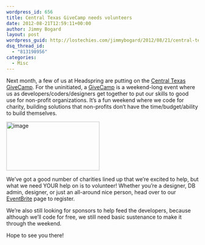 ```yaml
---
wordpress_id: 656
title: Central Texas GiveCamp needs volunteers
date: 2012-08-21T12:59:11+00:00
author: Jimmy Bogard
layout: post
wordpress_guid: http://lostechies.com/jimmybogard/2012/08/21/central-texas-givecamp-needs-volunteers/
dsq_thread_id:
  - "813198956"
categories:
  - Misc
---
```

Next month, a few of us at Headspring are putting on the [Central Texas GiveCamp](http://ctxgivecamp.org/). For the uninitiated, a [GiveCamp](http://givecamp.org/) is a weekend-long event where us as developers/coders/designers get together to put our skills to good use for non-profit organizations. It’s a fun weekend where we code for charity, building solutions that non-profits don’t have the time/budget/ability to build themselves.

[<img style="background-image: none; border-bottom: 0px; border-left: 0px; margin: 0px; padding-left: 0px; padding-right: 0px; display: inline; border-top: 0px; border-right: 0px; padding-top: 0px" title="image" border="0" alt="image" src="http://lostechies.com/content/jimmybogard/uploads/2012/08/image_thumb1.png" width="244" height="128" />](http://lostechies.com/content/jimmybogard/uploads/2012/08/image1.png)

We’ve got a good number of charities lined up that we’re excited to help, but what we need YOUR help on is to volunteer! Whether you’re a designer, DB admin, designer, or just an all-around nice person, head over to our [EventBrite](http://www.eventbrite.com/event/3870490742?ref=ebtn) page to register.

We’re also still looking for sponsors to help feed the developers, because although we’ll code for free, we still need basic sustenance to make it through the weekend.

Hope to see you there!